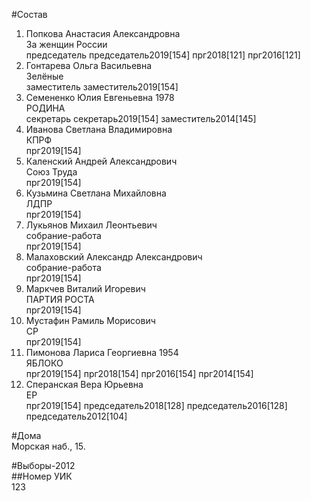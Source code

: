 #Состав  
1. Попкова Анастасия Александровна  
    За женщин России  
    председатель председатель2019[154] прг2018[121] прг2016[121]  
2. Гонтарева Ольга Васильевна  
    Зелёные  
    заместитель заместитель2019[154]  
3. Семененко Юлия Евгеньевна 1978  
    РОДИНА  
    секретарь секретарь2019[154] заместитель2014[145]  
4. Иванова Светлана Владимировна  
    КПРФ  
    прг2019[154]  
5. Каленский Андрей Александрович  
    Союз Труда  
    прг2019[154]  
6. Кузьмина Светлана Михайловна  
    ЛДПР  
    прг2019[154]  
7. Лукьянов Михаил Леонтьевич  
    собрание-работа  
    прг2019[154]  
8. Малаховский Александр Александрович  
    собрание-работа  
    прг2019[154]  
9. Маркчев Виталий Игоревич  
    ПАРТИЯ РОСТА  
    прг2019[154]  
10. Мустафин Рамиль Морисович  
    СР  
    прг2019[154]  
11. Пимонова Лариса Георгиевна 1954  
    ЯБЛОКО  
    прг2019[154] прг2018[154] прг2016[154] прг2014[154]  
12. Сперанская Вера Юрьевна  
    ЕР  
    прг2019[154] председатель2018[128] председатель2016[128] председатель2012[104]  
  
#Дома  
Морская наб.,   15.  
  
#Выборы-2012  
##Номер УИК  
123  
